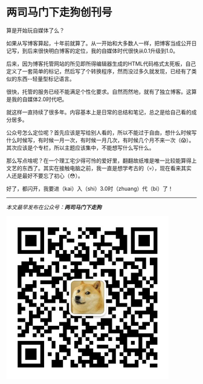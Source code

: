 # 两司马门下走狗创刊号


算是开始玩自媒体了么？

如果从写博客算起，十年前就算了。从一开始和大多数人一样，把博客当成公开日记写，到后来很快明白博客的定位，我的自媒体时代很快从0.1升级到1.0。

后来，因为博客托管网站的所见即所得编辑器生成的HTML代码格式太死板，自己定义了一套简单的标记，然后写了个转换程序，然而没过多久就发现，已经有了类似的东西--轻量型标记语言。

很快，托管的服务已经不能满足个性化要求。自然而然地，就有了独立博客。这算是我的自媒体2.0时代吧。

就这样一直持续了很多年。内容基本上是日常的总结和笔记，总之是给自己看的成分居多。

公众号怎么定位呢？首先应该是写给别人看的，所以不能过于自由，想什么时候写什么时候写，有时候一月一次，有时候一月几次，有时候几个月不来一次（😱）。其次应该是个专栏，所以主题应该集中，不能想写什么写什么。

那么写点啥呢？在一个理工宅少得可怜的爱好里，翻翻故纸堆是唯一比较能算得上文艺的东西了。其实在接触电脑之前，我一直是想学考古的（💀），现在看来其实人还是最好不要忘了初心（😳）。

好了，都闪开，我要进（kai）入（shi）3.0时（zhuang）代（bi）了！

<hr>

*本文最早发布在公众号：__两司马门下走狗__*

![](/asset/qrcode_zougou.jpg)

